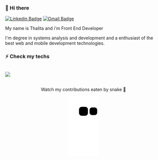 
### 👋 Hi there
[![Linkedin Badge](https://img.shields.io/badge/-Thalita%20Santos-800080?style=flat-square&logo=Linkedin&logoColor=white&link=https://www.linkedin.com/in/mariathalitasantos/)](https://www.linkedin.com/in/mariathalitasantos/) 
[![Gmail Badge](https://img.shields.io/badge/-mariathalitasantos00@gmail.com-6633cc?style=flat-square&logo=Gmail&logoColor=white&link=mailto:mariathalitasantos00@gmail.com)](mailto:mariathalitasantos00@gmail.com)

  
My name is Thalita and i'm Front End Developer

I'm degree in systems analysis and development and a enthusiast of the best web and mobile development technologies.
  
### ⚡ Check my techs
<div style="display: inline_block"><br>
  <img src="https://img.shields.io/badge/HTML5-6633cc?style=for-the-badge&logo=html5&logoColor=white">

<div>
  
  
  
  
##
  
<div align="center">
Watch my contributions eaten by snake 🐍

  ![Snake animation](https://github.com/thalisantos/thalisantos/blob/output/github-contribution-grid-snake.svg)
</div> 
  
